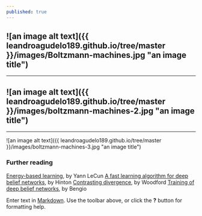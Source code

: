 ```yaml
---
published: true
---
```




![an image alt text]({{ leandroagudelo189.github.io/tree/master }}/images/Boltzmann-machines.jpg "an image title")
----
****

![an image alt text]({{ leandroagudelo189.github.io/tree/master }}/images/boltzmann-machines-2.jpg "an image title")
----
****

![an image alt text]({{ leandroagudelo189.github.io/tree/master }}/images/boltzmann-machines-3.jpg "an image title")

### Further reading

[Energy-based learning](http://yann.lecun.com/exdb/publis/pdf/lecun-06.pdf), by Yann LeCun 
[A fast learning algorithm for deep belief networks](https://www.cs.toronto.edu/~hinton/absps/fastnc.pdf), by Hinton 
[Contrasting divergence](http://www.robots.ox.ac.uk/~ojw/files/NotesOnCD.pdf), by Woodford
[Training of deep belief networks](http://www.iro.umontreal.ca/~lisa/pointeurs/BengioNips2006All.pdf), by Bengio

Enter text in [Markdown](http://daringfireball.net/projects/markdown/). Use the toolbar above, or click the **?** button for formatting help.
